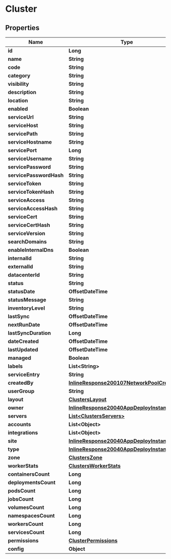 

# Cluster

## Properties

Name | Type | Description | Notes
------------ | ------------- | ------------- | -------------
**id** | **Long** |  |  [optional]
**name** | **String** |  |  [optional]
**code** | **String** |  |  [optional]
**category** | **String** |  |  [optional]
**visibility** | **String** |  |  [optional]
**description** | **String** |  |  [optional]
**location** | **String** |  |  [optional]
**enabled** | **Boolean** |  |  [optional]
**serviceUrl** | **String** |  |  [optional]
**serviceHost** | **String** |  |  [optional]
**servicePath** | **String** |  |  [optional]
**serviceHostname** | **String** |  |  [optional]
**servicePort** | **Long** |  |  [optional]
**serviceUsername** | **String** |  |  [optional]
**servicePassword** | **String** |  |  [optional]
**servicePasswordHash** | **String** |  |  [optional]
**serviceToken** | **String** |  |  [optional]
**serviceTokenHash** | **String** |  |  [optional]
**serviceAccess** | **String** |  |  [optional]
**serviceAccessHash** | **String** |  |  [optional]
**serviceCert** | **String** |  |  [optional]
**serviceCertHash** | **String** |  |  [optional]
**serviceVersion** | **String** |  |  [optional]
**searchDomains** | **String** |  |  [optional]
**enableInternalDns** | **Boolean** |  |  [optional]
**internalId** | **String** |  |  [optional]
**externalId** | **String** |  |  [optional]
**datacenterId** | **String** |  |  [optional]
**status** | **String** |  |  [optional]
**statusDate** | **OffsetDateTime** |  |  [optional]
**statusMessage** | **String** |  |  [optional]
**inventoryLevel** | **String** |  |  [optional]
**lastSync** | **OffsetDateTime** |  |  [optional]
**nextRunDate** | **OffsetDateTime** |  |  [optional]
**lastSyncDuration** | **Long** |  |  [optional]
**dateCreated** | **OffsetDateTime** |  |  [optional]
**lastUpdated** | **OffsetDateTime** |  |  [optional]
**managed** | **Boolean** |  |  [optional]
**labels** | **List&lt;String&gt;** |  |  [optional]
**serviceEntry** | **String** |  |  [optional]
**createdBy** | [**InlineResponse200107NetworkPoolCreatedBy**](InlineResponse200107NetworkPoolCreatedBy.md) |  |  [optional]
**userGroup** | **String** |  |  [optional]
**layout** | [**ClustersLayout**](ClustersLayout.md) |  |  [optional]
**owner** | [**InlineResponse20040AppDeployInstance**](InlineResponse20040AppDeployInstance.md) |  |  [optional]
**servers** | [**List&lt;ClustersServers&gt;**](ClustersServers.md) |  |  [optional]
**accounts** | **List&lt;Object&gt;** |  |  [optional]
**integrations** | **List&lt;Object&gt;** |  |  [optional]
**site** | [**InlineResponse20040AppDeployInstance**](InlineResponse20040AppDeployInstance.md) |  |  [optional]
**type** | [**InlineResponse20040AppDeployInstance**](InlineResponse20040AppDeployInstance.md) |  |  [optional]
**zone** | [**ClustersZone**](ClustersZone.md) |  |  [optional]
**workerStats** | [**ClustersWorkerStats**](ClustersWorkerStats.md) |  |  [optional]
**containersCount** | **Long** |  |  [optional]
**deploymentsCount** | **Long** |  |  [optional]
**podsCount** | **Long** |  |  [optional]
**jobsCount** | **Long** |  |  [optional]
**volumesCount** | **Long** |  |  [optional]
**namespacesCount** | **Long** |  |  [optional]
**workersCount** | **Long** |  |  [optional]
**servicesCount** | **Long** |  |  [optional]
**permissions** | [**ClusterPermissions**](ClusterPermissions.md) |  |  [optional]
**config** | **Object** |  |  [optional]



